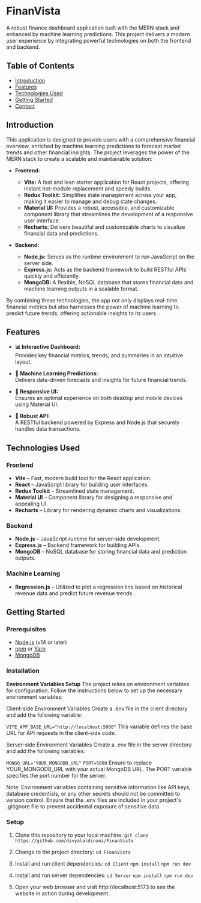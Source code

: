 # FinanVista

A robust finance dashboard application built with the MERN stack and enhanced by machine learning predictions. This project delivers a modern user experience by integrating powerful technologies on both the frontend and backend.

## Table of Contents

- [Introduction](#introduction)
- [Features](#features)
- [Technologies Used](#technologies-used)
- [Getting Started](#getting-started)
- [Contact](#contact)

## Introduction

This application is designed to provide users with a comprehensive financial overview, enriched by machine learning predictions to forecast market trends and other financial insights. The project leverages the power of the MERN stack to create a scalable and maintainable solution:

- **Frontend:**  
  - **Vite:** A fast and lean starter application for React projects, offering instant hot-module replacement and speedy builds.
  - **Redux Toolkit:** Simplifies state management across your app, making it easier to manage and debug state changes.
  - **Material UI:** Provides a robust, accessible, and customizable component library that streamlines the development of a responsive user interface.
  - **Recharts:** Delivers beautiful and customizable charts to visualize financial data and predictions.

- **Backend:**  
  - **Node.js:** Serves as the runtime environment to run JavaScript on the server side.
  - **Express.js:** Acts as the backend framework to build RESTful APIs quickly and efficiently.
  - **MongoDB:** A flexible, NoSQL database that stores financial data and machine learning outputs in a scalable format.

By combining these technologies, the app not only displays real-time financial metrics but also harnesses the power of machine learning to predict future trends, offering actionable insights to its users.

## Features

- **📊 Interactive Dashboard:**  
  Provides key financial metrics, trends, and summaries in an intuitive layout.
  
- **🤖 Machine Learning Predictions:**  
  Delivers data-driven forecasts and insights for future financial trends.
  
- **📱 Responsive UI:**  
  Ensures an optimal experience on both desktop and mobile devices using Material UI.
  
- **🚀 Robust API:**  
  A RESTful backend powered by Express and Node.js that securely handles data transactions.

## Technologies Used

### Frontend

- **Vite** – Fast, modern build tool for the React application.
- **React** – JavaScript library for building user interfaces.
- **Redux Toolkit** – Streamlined state management.
- **Material UI** – Component library for designing a responsive and appealing UI.
- **Recharts** – Library for rendering dynamic charts and visualizations.

### Backend

- **Node.js** – JavaScript runtime for server-side development.
- **Express.js** – Backend framework for building APIs.
- **MongoDB** – NoSQL database for storing financial data and prediction outputs.

### Machine Learning

- **Regression.js** – Utilized to plot a regression line based on historical revenue data and predict future revenue trends.


## Getting Started

### Prerequisites

- [Node.js](https://nodejs.org/) (v14 or later)
- [npm](https://www.npmjs.com/) or [Yarn](https://yarnpkg.com/)
- [MongoDB](https://www.mongodb.com/)

### Installation

**Environment Variables Setup**
The project relies on environment variables for configuration. Follow the instructions below to set up the necessary environment variables:

Client-side Environment Variables
Create a .env file in the client directory and add the following variable:

`VITE_APP_BASE_URL="http://localhost:5000"`
This variable defines the base URL for API requests in the client-side code.

Server-side Environment Variables
Create a .env file in the server directory and add the following variables:

`MONGO_URL="YOUR_MONGODB_URL"`
`PORT=5000`
Ensure to replace YOUR_MONGODB_URL with your actual MongoDB URL. The PORT variable specifies the port number for the server.

Note: Environment variables containing sensitive information like API keys, database credentials, or any other secrets should not be committed to version control. Ensure that the .env files are included in your project's .gitignore file to prevent accidental exposure of sensitive data.

### Setup

1. Clone this repository to your local machine:
`git clone https://github.com/divyalaldinani/FinanVista`
2. Change to the project directory:
`cd FinanVista`
3. Install and run client dependencies:
`cd Client`
`npm install`
`npm run dev`
4. Install and run server dependencies:
`cd Server`
`npm install`
`npm run dev`

5. Open your web browser and visit http://localhost:5173 to see the website in action during development.


